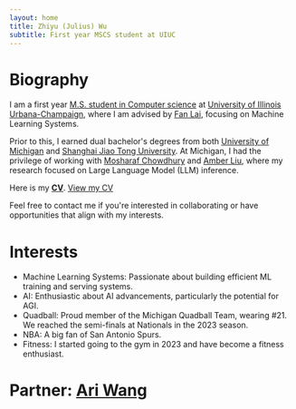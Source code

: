 ```yaml
---
layout: home
title: Zhiyu (Julius) Wu
subtitle: First year MSCS student at UIUC
---
```


# Biography
I am a first year [M.S. student in Computer science](https://siebelschool.illinois.edu/academics/graduate/ms-program) at [University of Illinois Urbana-Champaign](https://illinois.edu/), where I am advised by [Fan Lai](https://www.fanlai.me/), focusing on Machine Learning Systems.

Prior to this, I earned dual bachelor's degrees from both [University of Michigan](https://umich.edu/) and [Shanghai Jiao Tong University](https://en.sjtu.edu.cn/). At Michigan, I had the privilege of working with [Mosharaf Chowdhury](https://www.mosharaf.com/) and [Amber Liu](https://websites.umich.edu/~amberljc/), where my research focused on Large Language Model (LLM) inference.

Here is my [**CV**](assets/CV.docx).
[View my CV](/cv/)


Feel free to contact me if you're interested in collaborating or have opportunities that align with my interests.

# Interests
- Machine Learning Systems: Passionate about building efficient ML training and serving systems.
- AI: Enthusiastic about AI advancements, particularly the potential for AGI.
- Quadball: Proud member of the Michigan Quadball Team, wearing #21. We reached the semi-finals at Nationals in the 2023 season.
- NBA: A big fan of San Antonio Spurs.
- Fitness: I started going to the gym in 2023 and have become a fitness enthusiast.

# Partner: [Ari Wang](https://www.linkedin.com/in/ari-wang/)